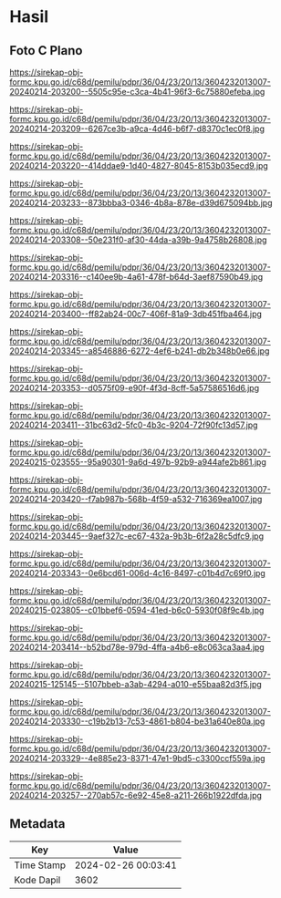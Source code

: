 # Hasil

## Foto C Plano

https://sirekap-obj-formc.kpu.go.id/c68d/pemilu/pdpr/36/04/23/20/13/3604232013007-20240214-203200--5505c95e-c3ca-4b41-96f3-6c75880efeba.jpg

https://sirekap-obj-formc.kpu.go.id/c68d/pemilu/pdpr/36/04/23/20/13/3604232013007-20240214-203209--6267ce3b-a9ca-4d46-b6f7-d8370c1ec0f8.jpg

https://sirekap-obj-formc.kpu.go.id/c68d/pemilu/pdpr/36/04/23/20/13/3604232013007-20240214-203220--414ddae9-1d40-4827-8045-8153b035ecd9.jpg

https://sirekap-obj-formc.kpu.go.id/c68d/pemilu/pdpr/36/04/23/20/13/3604232013007-20240214-203233--873bbba3-0346-4b8a-878e-d39d675094bb.jpg

https://sirekap-obj-formc.kpu.go.id/c68d/pemilu/pdpr/36/04/23/20/13/3604232013007-20240214-203308--50e231f0-af30-44da-a39b-9a4758b26808.jpg

https://sirekap-obj-formc.kpu.go.id/c68d/pemilu/pdpr/36/04/23/20/13/3604232013007-20240214-203316--c140ee9b-4a61-478f-b64d-3aef87590b49.jpg

https://sirekap-obj-formc.kpu.go.id/c68d/pemilu/pdpr/36/04/23/20/13/3604232013007-20240214-203400--ff82ab24-00c7-406f-81a9-3db451fba464.jpg

https://sirekap-obj-formc.kpu.go.id/c68d/pemilu/pdpr/36/04/23/20/13/3604232013007-20240214-203345--a8546886-6272-4ef6-b241-db2b348b0e66.jpg

https://sirekap-obj-formc.kpu.go.id/c68d/pemilu/pdpr/36/04/23/20/13/3604232013007-20240214-203353--d0575f09-e90f-4f3d-8cff-5a57586516d6.jpg

https://sirekap-obj-formc.kpu.go.id/c68d/pemilu/pdpr/36/04/23/20/13/3604232013007-20240214-203411--31bc63d2-5fc0-4b3c-9204-72f90fc13d57.jpg

https://sirekap-obj-formc.kpu.go.id/c68d/pemilu/pdpr/36/04/23/20/13/3604232013007-20240215-023555--95a90301-9a6d-497b-92b9-a944afe2b861.jpg

https://sirekap-obj-formc.kpu.go.id/c68d/pemilu/pdpr/36/04/23/20/13/3604232013007-20240214-203420--f7ab987b-568b-4f59-a532-716369ea1007.jpg

https://sirekap-obj-formc.kpu.go.id/c68d/pemilu/pdpr/36/04/23/20/13/3604232013007-20240214-203445--9aef327c-ec67-432a-9b3b-6f2a28c5dfc9.jpg

https://sirekap-obj-formc.kpu.go.id/c68d/pemilu/pdpr/36/04/23/20/13/3604232013007-20240214-203343--0e6bcd61-006d-4c16-8497-c01b4d7c69f0.jpg

https://sirekap-obj-formc.kpu.go.id/c68d/pemilu/pdpr/36/04/23/20/13/3604232013007-20240215-023805--c01bbef6-0594-41ed-b6c0-5930f08f9c4b.jpg

https://sirekap-obj-formc.kpu.go.id/c68d/pemilu/pdpr/36/04/23/20/13/3604232013007-20240214-203414--b52bd78e-979d-4ffa-a4b6-e8c063ca3aa4.jpg

https://sirekap-obj-formc.kpu.go.id/c68d/pemilu/pdpr/36/04/23/20/13/3604232013007-20240215-125145--5107bbeb-a3ab-4294-a010-e55baa82d3f5.jpg

https://sirekap-obj-formc.kpu.go.id/c68d/pemilu/pdpr/36/04/23/20/13/3604232013007-20240214-203330--c19b2b13-7c53-4861-b804-be31a640e80a.jpg

https://sirekap-obj-formc.kpu.go.id/c68d/pemilu/pdpr/36/04/23/20/13/3604232013007-20240214-203329--4e885e23-8371-47e1-9bd5-c3300ccf559a.jpg

https://sirekap-obj-formc.kpu.go.id/c68d/pemilu/pdpr/36/04/23/20/13/3604232013007-20240214-203257--270ab57c-6e92-45e8-a211-266b1922dfda.jpg


## Metadata

| Key        | Value               |
| ---------- | ------------------- |
| Time Stamp | 2024-02-26 00:03:41 |
| Kode Dapil | 3602                |



